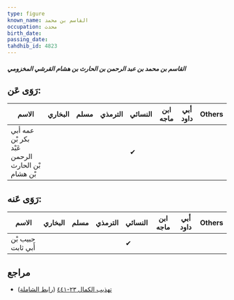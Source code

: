 ```yaml
---
type: figure
known_name: القاسم بن محمد
occupation: محدث
birth_date:
passing_date:
tahdhib_id: 4823
---
```

##### القاسم بن محمد بن عبد الرحمن بن الحارث بن هشام القرشي المخزومي

## رَوَى عَن:
| الاسم                                            | البخاري | مسلم | الترمذي | النسائي | ابن ماجه | أبي داود | Others |
| ------------------------------------------------ | ------- | ---- | ------- | ------- | -------- | -------- | ------ |
| عمه أبي بكر بْن عَبْد الرحمن بْن الحارث بْن هشام |         |      |         | ✔       |          |          |        |
## رَوَى عَنه:
| الاسم              | البخاري | مسلم | الترمذي | النسائي | ابن ماجه | أبي داود | Others |
| ------------------ | ------- | ---- | ------- | ------- | -------- | -------- | ------ |
| حبيب بْن أَبي ثابت |         |      |         | ✔       |          |          |        |
## مراجع
- [تهذيب الكمال ٢٣-٤٤١](obsidian://open?vault=Tahdhib-al-Kamal&file=Figures/٤٨٢٣-القاسم%20بن%20محمد%20بن%20عبد%20الرحمن%20بن%20الحارث%20بن%20هشام%20القرشي%20المخزومي) ([رابط الشاملة](https://shamela.ws/book/3722/12328))